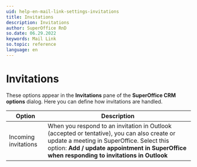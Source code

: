 ```yaml
---
uid: help-en-mail-link-settings-invitations
title: Invitations
description: Invitations
author: SuperOffice RnD
so.date: 06.29.2022
keywords: Mail Link
so.topic: reference
language: en
---
```


# Invitations

These options appear in the **Invitations** pane of the **SuperOffice CRM options** dialog. Here you can define how invitations are handled.

| Option | Description |
|---|---|
| Incoming invitations | When you respond to an invitation in Outlook (accepted or tentative), you can also create or update a meeting in SuperOffice. Select this option: **Add / update appointment in SuperOffice when responding to invitations in Outlook** |

<!-- Referenced links -->

<!-- Referenced images -->
